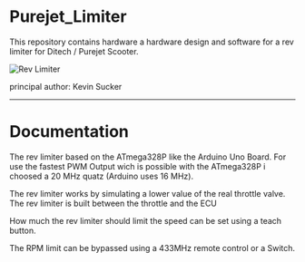 # Purejet_Limiter

This repository contains hardware a hardware design and software for a rev limiter for Ditech / Purejet Scooter.

![Rev Limiter](https://raw.github.com/...)

principal author: Kevin Sucker

--------------------

# Documentation

The rev limiter based on the ATmega328P like the Arduino Uno Board. For use the fastest PWM Output wich is possible with the ATmega328P i choosed a 20 MHz quatz (Arduino uses 16 MHz).

The rev limiter works by simulating a lower value of the real throttle valve. The rev limiter is built between the throttle and the ECU

How much the rev limiter should limit the speed can be set using a teach button.

The RPM limit can be bypassed using a 433MHz remote control or a Switch.



